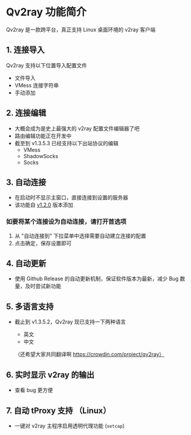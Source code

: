 # Qv2ray 功能简介

Qv2ray 是一款跨平台，真正支持 Linux 桌面环境的 v2ray 客户端

## 1. 连接导入

Qv2ray 支持以下位置导入配置文件

- 文件导入
- VMess 连接字符串
- 手动添加

## 2. 连接编辑

- 大概会成为是史上最强大的 v2ray 配置文件编辑器了吧
- 路由编辑功能正在开发中
- 截至到 v1.3.5.3 已经支持以下出站协议的编辑
  - VMess
  - ShadowSocks
  - Socks

## 3. 自动连接

- 在启动时不显示主窗口，直接连接到设置的服务器
- 该功能自 [v1.2.0](./ReleaseNotes/1.2/ReleaseNote-v1.2.md) 版本添加

### 如要将某个连接设为自动连接，请打开首选项

1. 从 "自动连接到" 下拉菜单中选择需要自动建立连接的配置
2. 点击确定，保存设置即可

## 4. 自动更新

- 使用 Github Release 的自动更新机制，保证软件版本为最新，减少 Bug 数量，及时尝试新功能

## 5. 多语言支持

- 截止到 v1.3.5.2，Qv2ray 现已支持一下两种语言

  - 英文
  - 中文

  （还希望大家共同翻译啊 https://crowdin.com/project/qv2ray）

## 6. 实时显示 v2ray 的输出

- 查看 bug 更方便

## 7. 自动 tProxy 支持 （Linux）

- 一键对 v2ray 主程序启用透明代理功能 (`setcap`)

